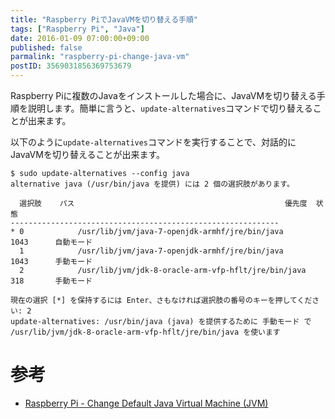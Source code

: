 ```yaml
---
title: "Raspberry PiでJavaVMを切り替える手順"
tags: ["Raspberry Pi", "Java"]
date: 2016-01-09 07:00:00+09:00
published: false
parmalink: "raspberry-pi-change-java-vm"
postID: 3569031856369753679
---
```


Raspberry Piに複数のJavaをインストールした場合に、JavaVMを切り替える手順を説明します。簡単に言うと、`update-alternatives`コマンドで切り替えることが出来ます。

<!-- more -->

以下のように`update-alternatives`コマンドを実行することで、対話的にJavaVMを切り替えることが出来ます。

```
$ sudo update-alternatives --config java
alternative java (/usr/bin/java を提供) には 2 個の選択肢があります。

  選択肢    パス                                               優先度  状態
------------------------------------------------------------
* 0            /usr/lib/jvm/java-7-openjdk-armhf/jre/bin/java        1043      自動モード
  1            /usr/lib/jvm/java-7-openjdk-armhf/jre/bin/java        1043      手動モード
  2            /usr/lib/jvm/jdk-8-oracle-arm-vfp-hflt/jre/bin/java   318       手動モード

現在の選択 [*] を保持するには Enter、さもなければ選択肢の番号のキーを押してください: 2
update-alternatives: /usr/bin/java (java) を提供するために 手動モード で /usr/lib/jvm/jdk-8-oracle-arm-vfp-hflt/jre/bin/java を使います
```

# 参考

* [Raspberry Pi - Change Default Java Virtual Machine (JVM)](http://www.savagehomeautomation.com/projects/raspberry-pi-change-default-java-virtual-machine-jvm.html)
